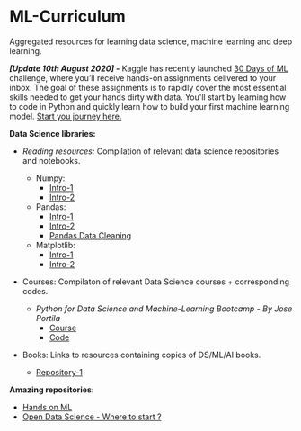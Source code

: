 # ML-Curriculum
Aggregated resources for learning data science, machine learning and deep learning.


***[Update 10th August 2020] -***  Kaggle has recently launched [30 Days of ML](https://www.kaggle.com/thirty-days-of-ml) challenge, where you’ll receive hands-on assignments delivered to your inbox. The goal of these assignments is to rapidly cover the most essential skills needed to get your hands dirty with data. You'll start by learning how to code in Python and quickly learn how to build your first machine learning model. [Start you journey here.](https://github.com/AIML-Club-IIITNR/ML-Curriculum/tree/main/Kaggle%20-%2030DOML)


**Data Science libraries:**
- *Reading resources:*
Compilation of relevant data science repositories and notebooks. 
  - Numpy:
      - [Intro-1](https://github.com/MrGeislinger/flatiron-school-data-science-curriculum-resources#module-1-section-04---python-libraries-numpy-and-pandas) 
      - [Intro-2](https://github.com/ageron/handson-ml2/blob/master/tools_numpy.ipynb)
  - Pandas:
      - [Intro-1](https://github.com/MrGeislinger/flatiron-school-data-science-curriculum-resources#module-1-section-04---python-libraries-numpy-and-pandas)
      - [Intro-2](https://github.com/ageron/handson-ml2/blob/master/tools_pandas.ipynb)
      - [Pandas Data Cleaning](https://github.com/MrGeislinger/flatiron-school-data-science-curriculum-resources#module-1-section-05---data-cleaning-in-pandas)
  - Matplotlib:
      - [Intro-1](https://github.com/MrGeislinger/flatiron-school-data-science-curriculum-resources#module-1-section-06---data-visualization) 
      - [Intro-2](https://github.com/ageron/handson-ml2/blob/master/tools_matplotlib.ipynb)

- Courses:
Compilaton of relevant Data Science courses + corresponding codes.
  - *Python for Data Science and Machine-Learning Bootcamp - By Jose Portila*
    - [Course](https://www.udemy.com/course/python-for-data-science-and-machine-learning-bootcamp/) 
    - [Code](https://github.com/qshahrukh41/Python-for-Data-Science-and-Machine-Learning-Bootcamp---By-Jose-Portila-My-Codes-)

- Books:
Links to resources containing copies of DS/ML/AI books.
  - [Repository-1](https://github.com/aliarslanansari/Data-Science-Study/tree/master/Books)

**Amazing repositories:**
- [Hands on ML](https://github.com/ageron/handson-ml2)
- [Open Data Science - Where to start ?](https://github.com/open-data-science/ultimate_posts/tree/master/where_to_start)

